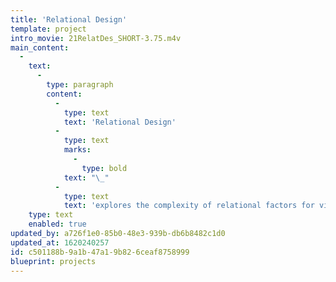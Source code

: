 ```yaml
---
title: 'Relational Design'
template: project
intro_movie: 21RelatDes_SHORT-3.75.m4v
main_content:
  -
    text:
      -
        type: paragraph
        content:
          -
            type: text
            text: 'Relational Design'
          -
            type: text
            marks:
              -
                type: bold
            text: "\_"
          -
            type: text
            text: 'explores the complexity of relational factors for visual communication objects to function in the vast range of human experiences and a changing environment.'
    type: text
    enabled: true
updated_by: a726f1e0-85b0-48e3-939b-db6b8482c1d0
updated_at: 1620240257
id: c501188b-9a1b-47a1-9b82-6ceaf8758999
blueprint: projects
---
```

